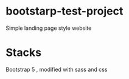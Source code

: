 # bootstarp-test-project
Simple landing page style website 
# Stacks
Bootstrap 5 , modified with sass and css
